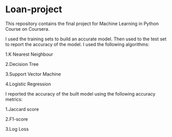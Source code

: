 # Loan-project
This repository contains the final project for Machine Learning in Python Course on Coursera.

I used the training sets to build an accurate model. Then used to the test set to report the accuracy of the model. I used the following algorithms:

1.K Nearest Neighbour

2.Decision Tree

3.Support Vector Machine

4.Logistic Regression

I reported the accuracy of the built model using the following accuracy metrics:

1.Jaccard score

2.F1-score

3.Log Loss

